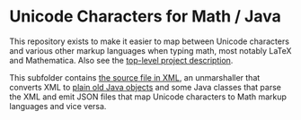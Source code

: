 # Unicode Characters for Math / Java

This repository exists to make it easier to map between Unicode characters and various other markup languages when typing math, most notably LaTeX and Mathematica. Also see the [top-level project description](https://github.com/digitalheir/mathy-unicode-characters).

This subfolder contains [the source file in XML](https://github.com/digitalheir/mathy-unicode-characters/blob/master/java/src/main/resources/unicode.xml), an unmarshaller that converts XML to [plain old Java objects](https://en.wikipedia.org/wiki/Plain_old_Java_object) and some Java classes that parse the XML and emit JSON files that map Unicode characters to Math markup languages and vice versa.
